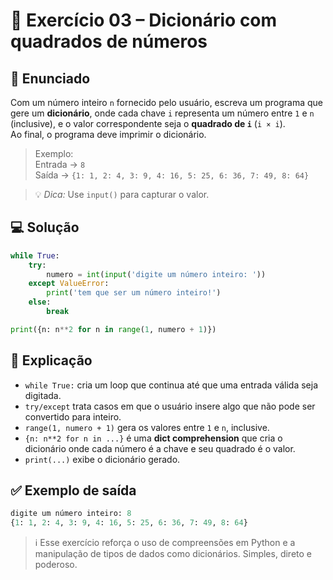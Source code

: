 # 🐍 Exercício 03 – Dicionário com quadrados de números

## 🧩 Enunciado

Com um número inteiro `n` fornecido pelo usuário, escreva um programa que gere um **dicionário**, onde cada chave `i` representa um número entre `1` e `n` (inclusive), e o valor correspondente seja o **quadrado de `i`** (`i × i`).  
Ao final, o programa deve imprimir o dicionário.

> Exemplo:  
Entrada → `8`  
Saída → `{1: 1, 2: 4, 3: 9, 4: 16, 5: 25, 6: 36, 7: 49, 8: 64}`

> 💡 *Dica:* Use `input()` para capturar o valor.

## 💻 Solução

```python
while True:
    try:
        numero = int(input('digite um número inteiro: '))
    except ValueError:
        print('tem que ser um número inteiro!')
    else:
        break

print({n: n**2 for n in range(1, numero + 1)})
```

## 🧠 Explicação

- `while True:` cria um loop que continua até que uma entrada válida seja digitada.
- `try/except` trata casos em que o usuário insere algo que não pode ser convertido para inteiro.
- `range(1, numero + 1)` gera os valores entre `1` e `n`, inclusive.
- `{n: n**2 for n in ...}` é uma **dict comprehension** que cria o dicionário onde cada número é a chave e seu quadrado é o valor.
- `print(...)` exibe o dicionário gerado.

## ✅ Exemplo de saída

```python
digite um número inteiro: 8
{1: 1, 2: 4, 3: 9, 4: 16, 5: 25, 6: 36, 7: 49, 8: 64}
```

> ℹ️ Esse exercício reforça o uso de compreensões em Python e a manipulação de tipos de dados como dicionários. Simples, direto e poderoso.

